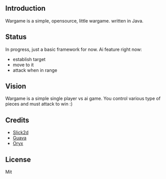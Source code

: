 ## Introduction

Wargame is a simple, opensource, little wargame. written in Java. 

## Status

In progress, just a basic framework for now.
Ai feature right now:
* establish target
* move to it
* attack when in range

## Vision

Wargame is a simple single player vs ai game. 
You control various type of pieces and must attack to win :)


## Credits
* [Slick2d](http://slick.cokeandcode.com/)
* [Guava](http://code.google.com/p/guava-libraries/)
* [Oryx](http://forums.tigsource.com/index.php?topic=8970.0)

## License

Mit
